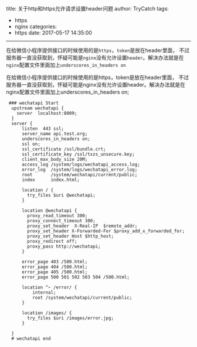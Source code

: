 title: 关于http和https允许请求设置header问题
author: TryCatch
tags:
  - https
  - nginx
categories:
  - https
date: 2017-05-17 14:35:00
---
在给微信小程序提供接口的时候使用的是```https```，```token```是放在header里面， 
不过服务器一直没获取到，怀疑可能是```nginx```没有允许设置```header```。解决办法就是在```nginx```配置文件里面加上```underscores_in_headers on```

在给微信小程序提供接口的时候使用的是https，token是放在header里面， 
不过服务器一直没获取到，怀疑可能是nginx没有允许设置header。解决办法就是在nginx配置文件里面加上underscores_in_headers on;
```
 ### wechatapi Start
  upstream wechatapi {
    server  localhost:8009;
  }
  server {
      listen  443 ssl;
      server_name api.test.org;
      underscores_in_headers on;
      ssl on;
      ssl_certificate /ssl/bundle.crt;
      ssl_certificate_key /ssl/txzs_unsecure.key;
      client_max_body_size 20M;
      access_log /system/logs/wechatapi_access.log;
      error_log  /system/logs/wechatapi_error.log;
      root       /system/wechatapi/current/public;
      index      index.html;

      location / {
        try_files $uri @wechatapi;
      }

      location @wechatapi {
        proxy_read_timeout 300;
        proxy_connect_timeout 300;
        proxy_set_header  X-Real-IP  $remote_addr;
        proxy_set_header X-Forwarded-For $proxy_add_x_forwarded_for;
        proxy_set_header Host $http_host;
        proxy_redirect off;
        proxy_pass http://wechatapi;
      }

      error_page 403 /500.html;
      error_page 404 /500.html;
      error_page 405 /500.html;
      error_page 500 501 502 503 504 /500.html;

      location ^~ /error/ {
          internal;
          root /system/wechatapi/current/public;
      }

      location /images/ {
        try_files $uri /images/error.jpg;
      }

  }
  # wechatapi end
```
